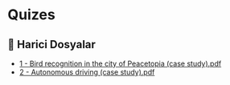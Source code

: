 # Quizes


<!--Index-->

## 📂 Harici Dosyalar

- [1 - Bird recognition in the city of Peacetopia (case study).pdf](./1%20-%20Bird%20recognition%20in%20the%20city%20of%20Peacetopia%20%28case%20study%29.pdf)
- [2 - Autonomous driving (case study).pdf](./2%20-%20Autonomous%20driving%20%28case%20study%29.pdf)

<!--Index-->
